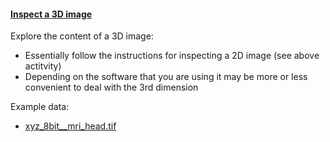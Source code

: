 <h4 id="3d"><a href="#2d">Inspect a 3D image</a></h4>

Explore the content of a 3D image:
- Essentially follow the instructions for inspecting a 2D image (see above actitvity)
- Depending on the software that you are using it may be more or less convenient to deal with the 3rd dimension 

Example data:
- [xyz_8bit__mri_head.tif](https://github.com/NEUBIAS/training-resources/raw/master/image_data/xyz_8bit__mri_head.tif)
